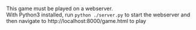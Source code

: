 This game must be played on a webserver.  
With Python3 installed, run `python ./server.py` to start the webserver and then navigate to http://localhost:8000/game.html to play